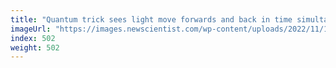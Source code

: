 ```yaml
---
title: "Quantum trick sees light move forwards and back in time simultaneously"
imageUrl: "https://images.newscientist.com/wp-content/uploads/2022/11/10151848/SEI_133046493.jpg?width=600"
index: 502
weight: 502
---
```

